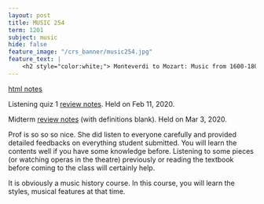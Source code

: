 ```yaml
---
layout: post
title: MUSIC 254
term: 1201
subject: music
hide: false
feature_image: "/crs_banner/music254.jpg"
feature_text: |
    <h2 style="color:white;"> Monteverdi to Mozart: Music from 1600-1800 </h2>
---
```


[html notes](/md/1201/music254/)

Listening quiz 1 [review notes](/pdfs/1201/music254_q1.pdf). Held on Feb 11, 2020.

Midterm [review notes](/pdfs/1201/mus254_mid.pdf) (with definitions blank). Held on Mar 3, 2020.

Prof is so so so nice. She did listen to everyone carefully and provided detailed feedbacks on everything student submitted. You will learn the contents well if you have some knowledge before. Listening to some pieces (or watching operas in the theatre) previously or reading the textbook before coming to the class will certainly help.

It is obviously a music history course. In this course, you will learn the styles, musical features at that time.

